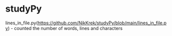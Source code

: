 # studyPy

lines_in_file.py(https://github.com/NikKrek/studyPy/blob/main/lines_in_file.py) - counted the number of words, lines and characters

